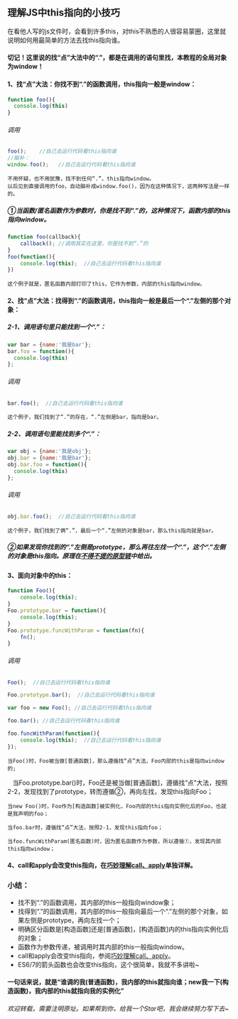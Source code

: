 ## 理解JS中this指向的小技巧

在看他人写的js文件时，会看到许多this，对this不熟悉的人很容易蒙圈，这里就说明如何用最简单的方法去找this指向谁。

#### 切记！这里说的找“点”大法中的“.”，都是在调用的语句里找，本教程的全局对象为window！

#### 1、找“点”大法：你找不到“.”的函数调用，this指向一般是window：

```javascript
function foo(){
  console.log(this)
}
```
###### 调用
```javascript
foo();    //自己去运行代码看this指向谁
//脑补：
window.foo();   //自己去运行代码看this指向谁
```

    不用怀疑，也不用犹豫，找不到任何“.”，this指向window。
    以后见到直接调用的foo，自动脑补成window.foo()，因为在这种情况下，这两种写法是一样的。

##### ①当函数/匿名函数作为参数时，你是找不到“.”的，这种情况下，函数内部的this指向window。
```javascript
function foo(callback){
    callback(); //调用其实在这里，你是找不到“.”的
}
foo(function(){
    console.log(this);  //自己去运行代码看this指向谁
})
```
    这个例子就是，匿名函数内部打印了this，它作为参数，内部的this指向window。
    
#### 2、找“点”大法：找得到“.”的函数调用，this指向一般是最后一个“.”左侧的那个对象：
##### 2-1、调用语句里只能找到一个“.”：<br/>

```javascript
var bar = {name:'我是bar'};
bar.foo = function(){
  console.log(this)
};
```
###### 调用
```javascript
bar.foo();  //自己去运行代码看this指向谁
```

    这个例子，我们找到了“.”的存在，“.”左侧是bar，指向是bar。

##### 2-2、调用语句里能找到多个“.”：<br/>

```javascript
var obj = {name:'我是obj'};
obj.bar = {name:'我是bar'};
obj.bar.foo = function(){
  console.log(this)
};

```
###### 调用
```javascript
obj.bar.foo();  //自己去运行代码看this指向谁
```

    这个例子，我们找到了俩“.”，最后一个“.”左侧的对象是bar，那么this指向就是bar。
    
##### ②如果发现你找到的“.”左侧是prototype，那么再往左找一个“.”，这个“.”左侧的对象是this指向。原理在[不得不提的原型链](https://github.com/TerryBeanX2/Dive-Into-JS/tree/master/proto)中给出。


#### 3、面向对象中的this：

```javascript
function Foo(){
    console.log(this);
}
Foo.prototype.bar = function(){
    console.log(this);
}
Foo.prototype.funcWithParam = function(fn){
    fn();
}
```
###### 调用
```javascript
Foo();  //自己去运行代码看this指向谁

Foo.prototype.bar();  //自己去运行代码看this指向谁

var foo = new Foo(); //自己去运行代码看this指向谁

foo.bar(); //自己去运行代码看this指向谁

foo.funcWithParam(function(){ 
    console.log(this);  //自己去运行代码看this指向谁
});

```

    当Foo()时，Foo被当做[普通函数]，那么遵循找“点”大法，Foo内部的this是指向window的;
    
    当Foo.prototype.bar()时，Foo还是被当做[普通函数]，遵循找“点”大法，按照2-2，发现找到了prototype，转而遵循②，再向左找，发现this指向Foo；
    
    当new Foo()时，Foo作为[构造函数]被实例化，Foo内部的this指向实例化后的Foo，也就是我声明的foo；
    
    当foo.bar时，遵循找“点”大法，按照2-1，发现this指向foo；
    
    当foo.funcWithParam(匿名函数)时，因为匿名函数作为参数，所以遵循①，发现其内部this指向window；
    


#### 4、call和apply会改变this指向，在[巧妙理解call、apply](https://github.com/TerryBeanX2/Dive-Into-JS/tree/master/call-apply)单独详解。



### 小结：

* 找不到“.”的函数调用，其内部的this一般指向window象；
* 找得到“.”的函数调用，其内部的this一般指向最后一个“.”左侧的那个对象，如果左侧是prototype，再向左找一个；
* 明确区分函数是[构造函数]还是[普通函数]，[构造函数]内的this指向实例化后的对象；
* 函数作为参数传递，被调用时其内部的this一般指向window。
* call和apply会改变this指向，参阅[巧妙理解call、apply](https://github.com/TerryBeanX2/Dive-Into-JS/tree/master/call-apply)。
* ES6/7的箭头函数也会改变this指向，这个很简单，我就不多讲啦~

#### 一句话来说，就是“谁调的我(普通函数)，我内部的this就指向谁；new我一下(构造函数)，我内部的this就指向我的实例化”


###### 欢迎转载，需要注明原址。如果帮到你，给我一个Star吧，我会继续努力写下去~







